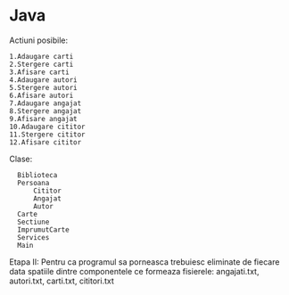 # Java
Actiuni posibile:

    1.Adaugare carti
    2.Stergere carti
    3.Afisare carti
    4.Adaugare autori
    5.Stergere autori
    6.Afisare autori
    7.Adaugare angajat
    8.Stergere angajat
    9.Afisare angajat
    10.Adaugare cititor
    11.Stergere cititor 
    12.Afisare cititor

Clase:
      
	  Biblioteca
      Persoana
          Cititor
          Angajat
          Autor
      Carte
      Sectiune
      ImprumutCarte
      Services
      Main
      
      
Etapa II:
	Pentru ca programul sa porneasca trebuiesc eliminate de fiecare data spatiile dintre componentele ce formeaza fisierele: angajati.txt, autori.txt, carti.txt, cititori.txt
	
          
    


